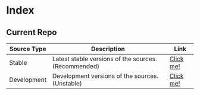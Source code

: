 # Index

## Current Repo
| Source Type | Description |          Link |
| ---        |    ----   |         --- |
| Stable      | Latest stable versions of the sources. (Recommended)      | [Click me!](https://thenetsky.github.io/netskys-extensions/main/)    |
| Development   | Development versions of the sources. (Unstable)        |  [Click me!](https://thenetsky.github.io/netskys-extensions/dev/)    |
